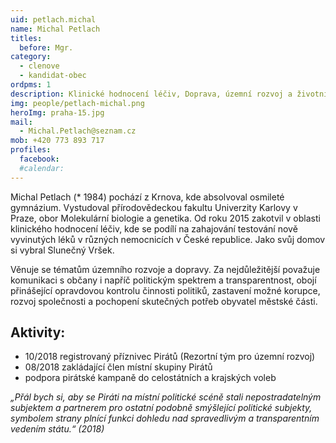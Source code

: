 ```yaml
---
uid: petlach.michal
name: Michal Petlach
titles:
  before: Mgr.
category:
  - clenove
  - kandidat-obec
ordpms: 1
description: Klinické hodnocení léčiv, Doprava, územní rozvoj a životní prostředí, Hostivař – Košík
img: people/petlach-michal.png
heroImg: praha-15.jpg
mail:
  - Michal.Petlach@seznam.cz
mob: +420 773 893 717
profiles:
  facebook:
  #calendar: 
---
```


Michal Petlach (* 1984) pochází z Krnova, kde absolvoval osmileté gymnázium. Vystudoval přírodovědeckou fakultu Univerzity Karlovy v Praze, obor Molekulární biologie a genetika. Od roku 2015 zakotvil v oblasti klinického hodnocení léčiv, kde se podílí na zahajování testování nově vyvinutých léků v různých nemocnicích v České republice. Jako svůj domov si vybral Slunečný Vršek. 

Věnuje se tématům územního rozvoje a dopravy.
Za nejdůležitější považuje komunikaci s občany i napříč politickým spektrem a transparentnost, obojí přinášející opravdovou kontrolu činnosti politiků, zastavení možné korupce, rozvoj společnosti a pochopení skutečných potřeb obyvatel městské části. 

## Aktivity:
- 10/2018 registrovaný příznivec Pirátů (Rezortní tým pro územní rozvoj)
- 08/2018 zakládající člen místní skupiny Pirátů
- podpora pirátské kampaně do celostátních a krajských voleb

*„Přál bych si, aby se Piráti na místní politické scéně stali nepostradatelným subjektem a partnerem pro ostatní podobně smýšlející politické subjekty, symbolem strany plnící funkci dohledu nad spravedlivým a transparentním vedením státu.“ (2018)*
